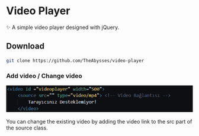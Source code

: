 # Video Player

✨ A simple video player designed with jQuery.

## Download

```bash
git clone https://github.com/TheAbysses/video-player
```

### Add video / Change video

<p align="center">
  <img src="Add video.png" />
</p>

You can change the existing video by adding the video link to the src part of the source class.

